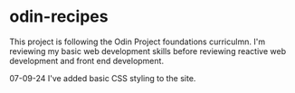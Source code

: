 # odin-recipes
This project is following the Odin Project foundations curriculmn.  I'm reviewing my basic web development skills before reviewing reactive web development and front end development.  

07-09-24
I've added basic CSS styling to the site.
